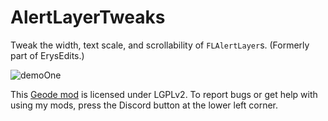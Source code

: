 # AlertLayerTweaks
Tweak the width, text scale, and scrollability of `FLAlertLayer`s. (Formerly part of ErysEdits.)

![demoOne](raydeeux.alertlayertweaks/demoOne.png&scale:0.6)

This [Geode mod](https://geode-sdk.org) is licensed under LGPLv2. To report bugs or get help with using my mods, press the Discord button at the lower left corner.